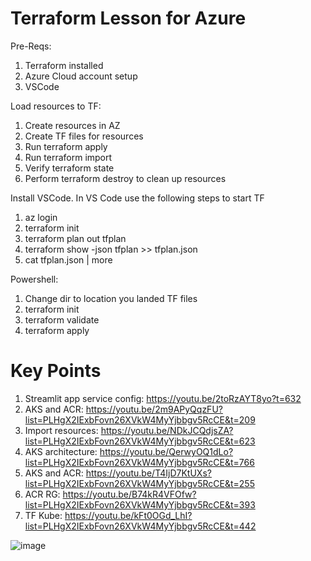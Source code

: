 
# Terraform Lesson for Azure

Pre-Reqs:
1. Terraform installed
2. Azure Cloud account setup
3. VSCode

Load resources to TF:
1. Create resources in AZ
2. Create TF files for resources
3. Run terraform apply
4. Run terraform import
5. Verify terraform state
6. Perform terraform destroy to clean up resources

Install VSCode.
In VS Code use the following steps to start TF
1. az login
2. terraform init
3. terraform plan out tfplan
4. terraform show -json tfplan >> tfplan.json
5. cat tfplan.json | more

Powershell:
1. Change dir to location you landed TF files
2. terraform init
3. terraform validate
4. terraform apply

# Key Points
1. Streamlit app service config:  https://youtu.be/2toRzAYT8yo?t=632
2. AKS and ACR: https://youtu.be/2m9APyQqzFU?list=PLHgX2IExbFovn26XVkW4MyYjbbgv5RcCE&t=209
3. Import resources: https://youtu.be/NDkJCQdjsZA?list=PLHgX2IExbFovn26XVkW4MyYjbbgv5RcCE&t=623
4. AKS architecture: https://youtu.be/QerwyOQ1dLo?list=PLHgX2IExbFovn26XVkW4MyYjbbgv5RcCE&t=766
5. AKS and ACR: https://youtu.be/T4IjD7KtUXs?list=PLHgX2IExbFovn26XVkW4MyYjbbgv5RcCE&t=255
6. ACR RG: https://youtu.be/B74kR4VFOfw?list=PLHgX2IExbFovn26XVkW4MyYjbbgv5RcCE&t=393
7. TF Kube: https://youtu.be/kFt0OGd_LhI?list=PLHgX2IExbFovn26XVkW4MyYjbbgv5RcCE&t=442

![image](https://user-images.githubusercontent.com/30595158/230362828-beba9230-24fb-45bd-a5a9-6f904eb09812.png)
